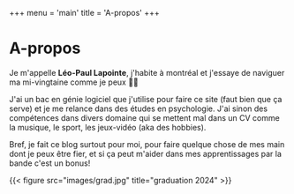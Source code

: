 +++
menu = 'main'
title = 'A-propos'
+++

# A-propos
Je m'appelle **Léo-Paul Lapointe**, j'habite à montréal et j'essaye de naviguer ma mi-vingtaine comme je peux 😵‍💫

J'ai un bac en génie logiciel que j'utilise pour faire ce site (faut bien que ça serve) et je me relance dans des études en psychologie.
J'ai sinon des compétences dans divers domaine qui se mettent mal dans un CV comme la musique, le sport, les jeux-vidéo (aka des hobbies).

Bref, je fait ce blog surtout pour moi, pour faire quelque chose de mes main dont je peux être fier, et si ça peut m'aider dans mes apprentissages
par la bande c'est un bonus!

{{< figure src="images/grad.jpg" title="graduation 2024" >}}
